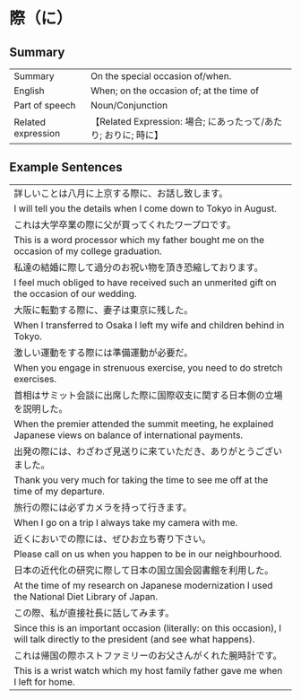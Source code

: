 # 際（に）

## Summary

<table><tr>   <td>Summary</td>   <td>On the special occasion of/when.</td></tr><tr>   <td>English</td>   <td>When; on the occasion of; at the time of</td></tr><tr>   <td>Part of speech</td>   <td>Noun/Conjunction</td></tr><tr>   <td>Related expression</td>   <td>【Related Expression: 場合; にあったって/あたり; おりに; 時に】</td></tr></table>

## Example Sentences

<table><tr><td>詳しいことは八月に上京する際に、お話し致します。</td></tr><tr><td>I will tell you the details when I come down to Tokyo in August.</td></tr><tr><td>これは大学卒業の際に父が買ってくれたワープロです。</td></tr><tr><td>This is a word processor which my father bought me on the occasion of my college graduation.</td></tr><tr><td>私達の結婚に際して過分のお祝い物を頂き恐縮しております。</td></tr><tr><td>I feel much obliged to have received such an unmerited gift on the occasion of our wedding.</td></tr><tr><td>大阪に転勤する際に、妻子は東京に残した。</td></tr><tr><td>When I transferred to Osaka I left my wife and children behind in Tokyo.</td></tr><tr><td>激しい運動をする際には準備運動が必要だ。</td></tr><tr><td>When you engage in strenuous exercise, you need to do stretch exercises.</td></tr><tr><td>首相はサミット会談に出席した際に国際収支に関する日本側の立場を説明した。</td></tr><tr><td>When the premier attended the summit meeting, he explained Japanese views on balance of international payments.</td></tr><tr><td>出発の際には、わざわざ見送りに来ていただき、ありがとうございました。</td></tr><tr><td>Thank you very much for taking the time to see me off at the time of my departure.</td></tr><tr><td>旅行の際には必ずカメラを持って行きます。</td></tr><tr><td>When I go on a trip I always take my camera with me.</td></tr><tr><td>近くにおいでの際には、ぜひお立ち寄り下さい。</td></tr><tr><td>Please call on us when you happen to be in our neighbourhood.</td></tr><tr><td>日本の近代化の研究に際して日本の国立国会図書館を利用した。</td></tr><tr><td>At the time of my research on Japanese modernization I used the National Diet Library of Japan.</td></tr><tr><td>この際、私が直接社長に話してみます。</td></tr><tr><td>Since this is an important occasion (literally: on this occasion), I will talk directly to the president (and see what happens).</td></tr><tr><td>これは帰国の際ホストファミリーのお父さんがくれた腕時計です。</td></tr><tr><td>This is a wrist watch which my host family father gave me when I left for home.</td></tr></table>

